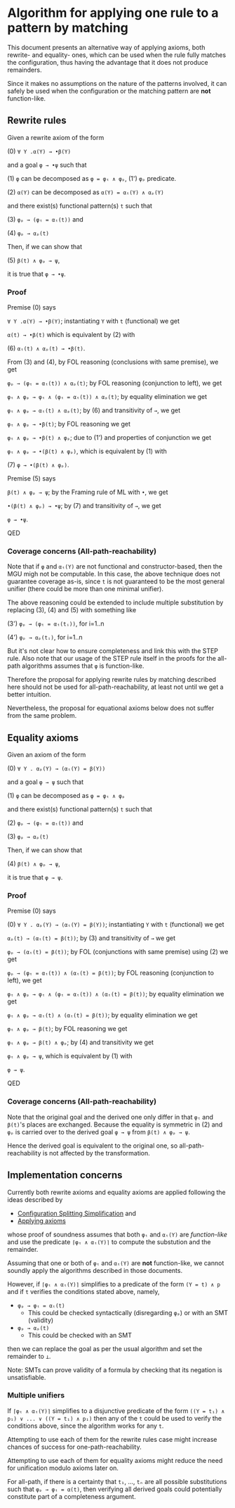 Algorithm for applying one rule to a pattern by matching
========================================================

This document presents an alternative way of applying axioms,
both rewrite- and equality- ones, which can be used when
the rule fully matches the configuration, thus having the advantage
that it does not produce remainders.

Since it makes no assumptions on the nature of the patterns involved,
it can safely be used when the configuration or the matching pattern
are __not__ function-like.

Rewrite rules
-------------

Given a rewrite axiom of the form 

(0) `∀ Y .α(Y) → •β(Y)`

and a goal `φ → •ψ` such that 

(1) `φ` can be decomposed as `φ = φₜ ∧ φₚ`, (1') `φₚ` predicate.

(2) `α(Y)` can be decomposed as `α(Y) = αₜ(Y) ∧ αₚ(Y)`

and there exist(s) functional pattern(s) `t` such that

(3) `φₚ → (φₜ = αₜ(t))` and

(4) `φₚ → αₚ(t)`

Then, if we can show that

(5) `β(t) ∧ φₚ → ψ`,

it is true that `φ → •ψ`.

### Proof


Premise (0) says

`∀ Y .α(Y) → •β(Y)`; instantiating `Y` with `t` (functional) we get

`α(t) → •β(t)` which is equivalent by (2) with

(6) `αₜ(t) ∧ αₚ(t) → •β(t)`.

From (3) and (4), by FOL reasoning (conclusions with same premise), we get

`φₚ → (φₜ = αₜ(t)) ∧ αₚ(t)`; by FOL reasoning (conjunction to left), we get

`φₜ ∧ φₚ → φₜ ∧ (φₜ = αₜ(t)) ∧ αₚ(t)`; by equality elimination we get

`φₜ ∧ φₚ → αₜ(t) ∧ αₚ(t)`; by (6) and transitivity of `→`, we get

`φₜ ∧ φₚ → •β(t)`; by FOL reasoning we get

`φₜ ∧ φₚ → •β(t) ∧ φₚ`; due to (1') and properties of conjunction we get

`φₜ ∧ φₚ → •(β(t) ∧ φₚ)`, which is equivalent by (1) with

(7) `φ → •(β(t) ∧ φₚ)`.

Premise (5) says

`β(t) ∧ φₚ → ψ`; by the Framing rule of ML with `•`, we get

`•(β(t) ∧ φₚ) → •ψ`; by (7) and transitivity of `→`, we get

`φ → •ψ`.

QED

### Coverage concerns (All-path-reachability)

Note that if `φ` and `αₜ(Y)` are not functional and constructor-based,
then the MGU migh not be computable.
In this case,  the above technique does not guarantee coverage as-is,
since `t` is not guaranteed to be the most general unifier
(there could be more than one minimal unifier).

The above reasoning could be extended to include multiple
substitution by replacing (3), (4) and (5) with something like

(3') `φₚ → (φₜ = αₜ(tᵢ))`, for i=1..n

(4') `φₚ → αₚ(tᵢ)`, for i=1..n

But it's not clear how to ensure completeness and link this
with the STEP rule. Also note that our usage of the STEP rule itself
in the proofs for the all-path algorithms assumes that `φ` is function-like.

Therefore the proposal for applying rewrite rules by matching described here
should not be used for all-path-reachability, at least not until we get a
better intuition.

Nevertheless, the proposal for equational axioms below does not suffer from the
same problem.

Equality axioms
---------------

Given an axiom of the form 

(0) `∀ Y . αₚ(Y) → (αₜ(Y) = β(Y))`

and a goal `φ → ψ` such that 

(1) `φ` can be decomposed as `φ = φₜ ∧ φₚ`

and there exist(s) functional pattern(s) `t` such that

(2) `φₚ → (φₜ = αₜ(t))` and

(3) `φₚ → αₚ(t)`

Then, if we can show that

(4) `β(t) ∧ φₚ → ψ`,

it is true that `φ → ψ`.

### Proof

Premise (0) says

(0) `∀ Y . αₚ(Y) → (αₜ(Y) = β(Y))`; instantiating `Y` with `t` (functional) we get

`αₚ(t) → (αₜ(t) = β(t))`; by (3) and transitivity of `→` we get

`φₚ → (αₜ(t) = β(t))`; by FOL (conjunctions with same premise) using (2) we get

`φₚ → (φₜ = αₜ(t)) ∧ (αₜ(t) = β(t))`; by FOL reasoning (conjunction to left), we get

`φₜ ∧ φₚ → φₜ ∧ (φₜ = αₜ(t)) ∧ (αₜ(t) = β(t))`; by equality elimination we get

`φₜ ∧ φₚ → αₜ(t) ∧ (αₜ(t) = β(t))`; by equality elimination we get

`φₜ ∧ φₚ → β(t)`; by FOL reasoning we get

`φₜ ∧ φₚ → β(t) ∧ φₚ`; by (4) and transitivity we get

`φₜ ∧ φₚ → ψ`, which is equivalent by (1) with

`φ → ψ`.

QED

### Coverage concerns (All-path-reachability)

Note that the original goal and the derived one only
differ in that `φₜ` and `β(t)`'s places are exchanged.
Because the equality is symmetric in (2) and `φₚ` is carried over to the
derived goal `φ → ψ` from `β(t) ∧ φₚ → ψ`.

Hence the derived goal is equivalent to the original one, so
all-path-reachability is not affected by the transformation.

Implementation concerns
-----------------------

Currently both rewrite axioms and equality axioms are applied following the ideas
described by 

- [Configuration Splitting Simplification](2018-11-08-Configuration-Splitting-Simplification.md)
  and
- [Applying axioms](2018-11-08-Applying-Axioms.md)

whose proof of soundness assumes that both `φₜ` and `αₜ(Y)` are _function-like_
and use the predicate `⌈φₜ ∧ αₜ(Y)⌉` to compute the substution and the remainder.

Assuming that one or both of `φₜ` and `αₜ(Y)` are __not__ function-like,
we cannot soundly apply the algorithms described in those documents.

However,  if `⌈φₜ ∧ αₜ(Y)⌉` simplifies to a predicate of the form `(Y = t) ∧ p`
and if `t` verifies the conditions stated above, namely,

- `φₚ → φₜ = αₜ(t)`
  * This could be checked syntactically (disregarding `φₚ`) or with an SMT (validity)
- `φₚ → αₚ(t)`
  * This could be checked with an SMT

then we can replace the goal as per the usual algorithm
and set the remainder to `⊥`.

Note: SMTs can prove validity of a formula by checking that its negation is
unsatisfiable.

### Multiple unifiers

If `⌈φₜ ∧ αₜ(Y)⌉` simplifies to a disjunctive predicate of the form
`((Y = t₁) ∧ p₁) ∨ ... ∨ ((Y = t₁) ∧ p₁)` then any of the `t` could be used to
verify the conditions above, since the algorithm works for any `t`.

Attempting to use each of them for the rewrite rules case
might increase chances of success for one-path-reachability.

Attempting to use each of them for equality axioms 
might reduce the need for unification modulo axioms later on.

For all-path, if there is a certainty that `t₁`, ..., `tₙ` are all possible 
substitutions such that `φₚ → φₜ = α(t)`, then verifying all derived goals 
could potentially constitute part of a completeness argument.

